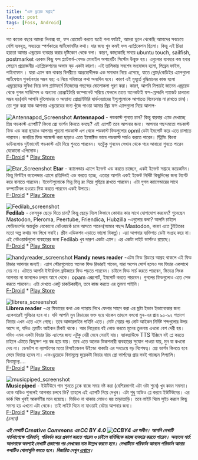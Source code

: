 ```yaml
---
title: "এফ ড্রয়েড সপ্তাহ"
layout: post
tags: [Foss, Android]
---
```


গত কয়েক বছরে আমরা লিনাক্স বাা, ফস প্রোমোট করতে যতই গলা ফাটাই, আমরা ভুলে থেকেছি আমাদের সবচেয়ে বেশি ব্যবহৃত, সবচেয়ে স্পর্শকাতর স্মার্টফোনটির কথা। যার জন্য খুব কমই ফস এ্যাপ্লিকেশন ছিলো।
কিন্তু এই চিন্তা হয়তো আমার এন্ড্রয়েড ব্যবহার করার দৃষ্টিকোণ থেকে বলা। কারণ, কাছাকাছি সময়ে ubuntu touch, sailfish, postmarket এরকম কিছু ফস প্ল্যাটফর্ম-বেসড মোবাইল অপারেটিং সিস্টেম উন্মুক্ত হয়। এগুলোর  ব্যবহার কম হবার পেছনে প্রয়োজনীয় এ্যাপ্লিকেশনের অভাব বড় একটা কারণ। এই তালিকায় সবশেষ সংযোজন হলো, লিব্রেম ফাইভ, পাইনফোন । যারা এ্যাপ কম থাকার বিপরীতে আগ্রহোদ্দীপক এক সমাধান নিয়ে এসেছে, যাতে গ্নোম/কেডিইর এ্যাপগুলো স্মার্টফোনে পুনর্ব্যবহার সম্ভব হয়; এ নিয়ে সবিস্তারে কথা অন্যদিন হবে। কারণ এই মুহূর্তে বুদ্ধিমানের কাজ হলো এন্ড্রয়েডের সুবিধা নিয়ে ফস প্ল্যাটফর্মে নিজেদের পছন্দের ষোলোকলা পূরণ করা। কারণ, আপনি নিশ্চয়ই জানেন এন্ড্রয়েড থেকে গুগল সার্ভিসেস ও অন্যান্য প্রোপ্রাইটারি কম্পোনেন্ট সরিয়ে ফেললে তাতে অনেকটাই ফস-ফ্রেন্ডলি গ্যাজেট চালানো সম্ভব হয়(যদি আপনি বুটলোডার ও অন্যান্য প্রোপ্রাইটারি হার্ডওয়্যারের ইস্যুগুলোকে আপাতত বিবেচনায় না রাখতে চান)। তো শুরু করা যাক আপনার এন্ড্রয়েডের জন্য খুঁজে পাওয়া আমার প্রিয় ফস এ্যাপগুলো নিয়ে আলাপ- 
&nbsp;
&nbsp;
&nbsp;
&nbsp;
&nbsp;

![Antennapod_Screenshot](/assets/images/Antennapod_Screenshot.png)
**Antennapod** - পডকাস্ট শুনতে চান? কিন্তু বারবার এ্যাড দেখাচ্ছে প্রিয় পডকাস্ট এ্যাপটি? কিংবা প্রো ভার্শন কিনতে বলছে? এই এ্যাপটি তবে আপনার জন্য। আপনার পছন্দমতো পডকাস্ট ফিড এড করা ছাড়াও আপনার পুরনো পডকাস্ট এপ থেকে পডকাস্ট ফিডগুলোর opml ডেটা ইমপোর্ট করে এতে চালাতে পারবেন। জনপ্রিয় ফিড সাজেস্ট করা ছাড়াও এতে ইফেক্টিভ ভাবে পডকাস্ট সার্চও করতে পারেন। স্ট্রিমিং কিংবা ডাউনলোড দুইভাবেই পডকাস্ট এটা দিয়ে শুনতে পারবেন। যতটুকু শুনবেন সেখান থেকে পরে আবারো শুনতে পারেন যেকোনো এপিসোড।  
[F-Droid](https://f-droid.org/en/packages/de.danoeh.antennapod/) * [Play Store](https://play.google.com/store/apps/details?id=de.danoeh.antennapod)
&nbsp;
&nbsp;
&nbsp;
&nbsp;

![Etar_Screenshot](/assets/images/Etar_Screenshot.png)
**Etar** - ক্যালেন্ডার এ্যাপে ইভেন্ট এড করতে চাচ্ছেন, একই ইভেন্ট সপ্তাহে কয়েকদিন। কিন্তু বিল্টইন ক্যালেন্ডার এ্যাপে প্রতিদিনই এড করতে হচ্ছে, এতারে আপনি একই ইভেন্ট নির্দিষ্ট কিছুদিনের জন্য টার্গেট করে বানাতে পারবেন। ইভেন্টগুলোকে ভিন্ন ভিন্ন রং দিয়ে গুছিয়ে রাখতে পারবেন। এটা গুগল ক্যালেন্ডারের সাথে কম্প্যাটিবল হওয়ায় সিঙ্ক করতে পারবেন একই উপায়ে।  
[F-Droid](https://f-droid.org/packages/ws.xsoh.etar/)  * [Play Store](https://play.google.com/store/apps/details?id=ws.xsoh.etar)
&nbsp;
&nbsp;
&nbsp;
&nbsp;

![Fedilab_screenshot](/assets/images/Fedilab_screenshot.png)  
**Fedilab** - ফেসবুক ছেড়ে দিতে চান? কিন্তু ছেড়ে দিলে কিভাবে কোথায় কার সাথে যোগাযোগ করবেন? শুনেছেন Mastodon, Pleroma, Peertube, Friendica, Hubzilla -এগুলোর কথা? আপনি চাইলে ফেডিভার্সের অন্তর্ভুক্ত যেকোনো নেটওয়ার্কে চলে আসতে পারেন(আমার পছন্দ Mastodon, কারণ এতে টুইটারের মতো অল্প কথায় সব লিখে সবাই। স্ক্রীন এডিকশন এড়াতে ভালো বিকল্প)। এরা আপনার ব্যক্তিগত ডেটা সংগ্রহ করে না। এই নেটওয়ার্কগুলো ব্যবহারের জন্য Fedilab খুব দারুণ একটা এ্যাপ। এর একটা লাইট ভার্শনও রয়েছে।  
[F-Droid](https://f-droid.org/packages/fr.gouv.etalab.mastodon/)  * [Play Store](https://f-droid.org/packages/fr.gouv.etalab.mastodon/)
&nbsp;
&nbsp;
&nbsp;
&nbsp;

![handyreader_screenshot](/assets/images/handyreader_screenshot.png)
**Handy news reader** -এটম ফিড রিডারে আগ্রহ থাকলে এই ফিড রিডার আপনার জন্যই। এ্যাপ স্টোরগুলোতে অনেক ফিড রিডারই পাবেন, যারা অপেন সোর্স হলেও সব ফিচার একসাথে দেয় না। এটাতে আপনি ইন্টার্রনাল ব্রাউজারে ফিড পড়তে পারবেন। চাইলে ফিড সার্চ করতে পারবেন, ফিডের লিংক আপনার না জানলেও চলবে আগে থেকে। opam এক্সপোর্ট, ইমপোর্ট করতে পারবেন। গুগলের ফিডগুলোও এতে সেভ করতে পারবেন। এটা  দেখতে একটু চাকচিক্যহীন, তবে কাজ করতে এর তুলনা পাইনি।  
[F-Droid](https://f-droid.org/en/packages/ru.yanus171.feedexfork/)  * [Play Store](https://play.google.com/store/apps/details?id=ru.yanus171.feedexfork)
&nbsp;
&nbsp;
&nbsp;
&nbsp;

![librera_screenshot](/assets/images/librera_screenshot.png)  
**Librera reader** -এর ফিচারের কথা এক প্যারায় লিখে ফেলার সাহস করা এর স্রষ্টা ইভান ইভানেকোর জন্য একেবারেই সুবিচার হবে না। যদি আপনি মুন রিডারের ভক্ত হয়ে থাকেন তাহলে বলবো মুন-এর প্রায় ৯০-৯২ শতাংশ ফিচার এখন এতে এসে গেছে। তবে আন্ডারলাইন পাইনি এতে। নোট নেয়ার পর নোট আইকন নির্দিষ্ট শব্দগুলোর উপর আসে না, যদিও ফ্লোটিং আইকন ঠিকই থাকে। আর লিব্রেরার বই লোড করতে মুনের তুলনায় এখনো বেশ দেরী হয়। যদিও এমন একটা ফিচার রিচ এ্যাপের জন্য এটুকু দেরী মেনে নেয়াই যায়। ব্যাকগ্রাউন্ডে TTS ইঞ্জিনে বই প্লে করতে চাইলে এটাতে কিছুক্ষণ পর বন্ধ হয়ে যায়। তবে এতে অনেক ডিকশনারী ব্যবহারের সুযোগ পাওয়া যায়, মুন যা কখনো দেয় না। ডেস্কটপ বা ল্যাপটপের মতো রিসাইজেবল উইন্ডো থাকাটা এর সবচেয়ে বড় বিশেষত্ব।  প্রো ভার্শন কিনতে হবে ভেবে বিভ্রান্ত হবেন না। এফ-ড্রয়েডে বিনামূল্যে দুয়েকটা ফিচার বাদে প্রো ভার্শনের প্রায় সবই পাচ্ছেন লিগ্যালি। বিনামূল্যে....  
[F-Droid](https://f-droid.org/en/packages/com.foobnix.pro.pdf.reader/) * [Play Store](https://play.google.com/store/apps/details?id=com.foobnix.pro.pdf.reader)
&nbsp;
&nbsp;
&nbsp;
&nbsp;

![musicpiped_screenshot](/assets/images/musicpiped_screenshot.png)  
**Musicpiped** - ইউটিউবে গান শুনতে ঢুকে বাজে সময় নষ্ট করা (বেশিরভাগই এটা ওটা শুনে) খুব কমন সমস্যা। ওকে অডিও শুনলেই আপনার চলবে কি? তাহলে এই এ্যাপটি নিয়ে দেখুন। এটা শুধু অডিও প্লে করবে ইউটিউবের। এর ডার্ক থিম খুবই আকর্ষণীয় মনে হয়েছে।
ভিডিও না থাকায় লোডও হয় তাড়াতাড়ি। তবে লাইট থিমে সুইচ করলে কিছু সমস্য হয় এখনো এটা থেকে। তাই লাইট থিমে না যাওয়াই বেটার আপনার জন্য।  
[F-Droid](https://f-droid.org/packages/deep.ryd.rydplayer/) * [Play Store](https://play.google.com/store/apps/details?id=deep.ryd.rydplayer)  
_(চলবে)_
&nbsp;
&nbsp;
&nbsp;
&nbsp;
&nbsp;




**_এই লেখাটি  Creative Commons এর CC BY 4.0 ![CCBY4](/assets/images/ccby4.png)  এর অধীন। আপনি লেখাটি শর্তসাপেক্ষে  পরিবর্তন, পরিবর্ধন করে প্রকাশ করতে পারেন ও চাইলে বাণিজ্যিক কাজে ব্যবহার করতে পারেন।_**
**_অন্যতম শর্ত:  আপনাকে অবশ্যই লেখাটি প্রকাশের পর লেখকের নাম উল্লেখ করতে হবে। লেখাটিতে পরিবর্তন আনলে পরিবর্তন আনার কথাটিও খোলাখুলি বলতে হবে।_**
**_বিস্তারিত দেখুন [এখানে](https://creativecommons.org/licenses/by/4.0/deed.bn)।_**

